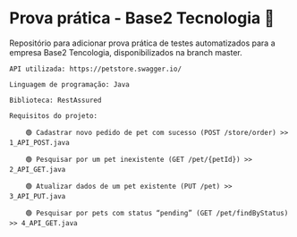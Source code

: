 # Prova prática - Base2 Tecnologia 🚀

Repositório para adicionar prova prática de testes automatizados para a empresa Base2 Tencologia, disponibilizados na branch master.

    API utilizada: https://petstore.swagger.io/

    Linguagem de programação: Java

    Biblioteca: RestAssured

    Requisitos do projeto:

        🟢 Cadastrar novo pedido de pet com sucesso (POST /store/order) >> 1_API_POST.java

        🟢 Pesquisar por um pet inexistente (GET /pet/{petId}) >> 2_API_GET.java

        🟢 Atualizar dados de um pet existente (PUT /pet) >> 3_API_PUT.java

        🟢 Pesquisar por pets com status “pending” (GET /pet/findByStatus) >> 4_API_GET.java

